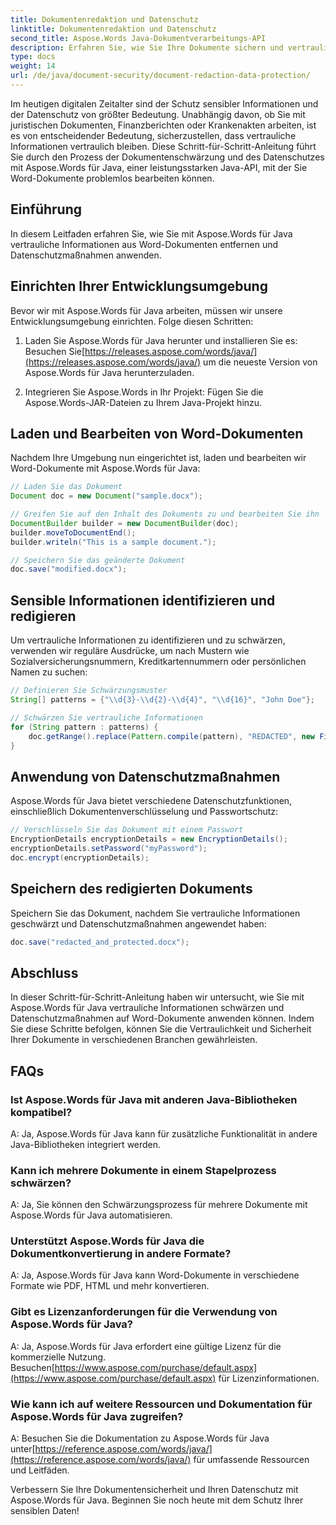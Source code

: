 ```yaml
---
title: Dokumentenredaktion und Datenschutz
linktitle: Dokumentenredaktion und Datenschutz
second_title: Aspose.Words Java-Dokumentverarbeitungs-API
description: Erfahren Sie, wie Sie Ihre Dokumente sichern und vertrauliche Daten mit Aspose.Words für Java schwärzen. Schritt-für-Schritt-Anleitung mit Quellcode.
type: docs
weight: 14
url: /de/java/document-security/document-redaction-data-protection/
---
```


Im heutigen digitalen Zeitalter sind der Schutz sensibler Informationen und der Datenschutz von größter Bedeutung. Unabhängig davon, ob Sie mit juristischen Dokumenten, Finanzberichten oder Krankenakten arbeiten, ist es von entscheidender Bedeutung, sicherzustellen, dass vertrauliche Informationen vertraulich bleiben. Diese Schritt-für-Schritt-Anleitung führt Sie durch den Prozess der Dokumentenschwärzung und des Datenschutzes mit Aspose.Words für Java, einer leistungsstarken Java-API, mit der Sie Word-Dokumente problemlos bearbeiten können.

## Einführung

In diesem Leitfaden erfahren Sie, wie Sie mit Aspose.Words für Java vertrauliche Informationen aus Word-Dokumenten entfernen und Datenschutzmaßnahmen anwenden. 

## Einrichten Ihrer Entwicklungsumgebung

Bevor wir mit Aspose.Words für Java arbeiten, müssen wir unsere Entwicklungsumgebung einrichten. Folge diesen Schritten:

1.  Laden Sie Aspose.Words für Java herunter und installieren Sie es: Besuchen Sie[https://releases.aspose.com/words/java/](https://releases.aspose.com/words/java/) um die neueste Version von Aspose.Words für Java herunterzuladen.

2. Integrieren Sie Aspose.Words in Ihr Projekt: Fügen Sie die Aspose.Words-JAR-Dateien zu Ihrem Java-Projekt hinzu.

## Laden und Bearbeiten von Word-Dokumenten

Nachdem Ihre Umgebung nun eingerichtet ist, laden und bearbeiten wir Word-Dokumente mit Aspose.Words für Java:

```java
// Laden Sie das Dokument
Document doc = new Document("sample.docx");

// Greifen Sie auf den Inhalt des Dokuments zu und bearbeiten Sie ihn
DocumentBuilder builder = new DocumentBuilder(doc);
builder.moveToDocumentEnd();
builder.writeln("This is a sample document.");

// Speichern Sie das geänderte Dokument
doc.save("modified.docx");
```

## Sensible Informationen identifizieren und redigieren

Um vertrauliche Informationen zu identifizieren und zu schwärzen, verwenden wir reguläre Ausdrücke, um nach Mustern wie Sozialversicherungsnummern, Kreditkartennummern oder persönlichen Namen zu suchen:

```java
// Definieren Sie Schwärzungsmuster
String[] patterns = {"\\d{3}-\\d{2}-\\d{4}", "\\d{16}", "John Doe"};

// Schwärzen Sie vertrauliche Informationen
for (String pattern : patterns) {
    doc.getRange().replace(Pattern.compile(pattern), "REDACTED", new FindReplaceOptions());
}
```

## Anwendung von Datenschutzmaßnahmen

Aspose.Words für Java bietet verschiedene Datenschutzfunktionen, einschließlich Dokumentenverschlüsselung und Passwortschutz:

```java
// Verschlüsseln Sie das Dokument mit einem Passwort
EncryptionDetails encryptionDetails = new EncryptionDetails();
encryptionDetails.setPassword("myPassword");
doc.encrypt(encryptionDetails);
```

## Speichern des redigierten Dokuments

Speichern Sie das Dokument, nachdem Sie vertrauliche Informationen geschwärzt und Datenschutzmaßnahmen angewendet haben:

```java
doc.save("redacted_and_protected.docx");
```

## Abschluss

In dieser Schritt-für-Schritt-Anleitung haben wir untersucht, wie Sie mit Aspose.Words für Java vertrauliche Informationen schwärzen und Datenschutzmaßnahmen auf Word-Dokumente anwenden können. Indem Sie diese Schritte befolgen, können Sie die Vertraulichkeit und Sicherheit Ihrer Dokumente in verschiedenen Branchen gewährleisten.

## FAQs

### Ist Aspose.Words für Java mit anderen Java-Bibliotheken kompatibel?

A: Ja, Aspose.Words für Java kann für zusätzliche Funktionalität in andere Java-Bibliotheken integriert werden.

### Kann ich mehrere Dokumente in einem Stapelprozess schwärzen?

A: Ja, Sie können den Schwärzungsprozess für mehrere Dokumente mit Aspose.Words für Java automatisieren.

### Unterstützt Aspose.Words für Java die Dokumentkonvertierung in andere Formate?

A: Ja, Aspose.Words für Java kann Word-Dokumente in verschiedene Formate wie PDF, HTML und mehr konvertieren.

### Gibt es Lizenzanforderungen für die Verwendung von Aspose.Words für Java?

 A: Ja, Aspose.Words für Java erfordert eine gültige Lizenz für die kommerzielle Nutzung. Besuchen[https://www.aspose.com/purchase/default.aspx](https://www.aspose.com/purchase/default.aspx) für Lizenzinformationen.

### Wie kann ich auf weitere Ressourcen und Dokumentation für Aspose.Words für Java zugreifen?

 A: Besuchen Sie die Dokumentation zu Aspose.Words für Java unter[https://reference.aspose.com/words/java/](https://reference.aspose.com/words/java/) für umfassende Ressourcen und Leitfäden.

Verbessern Sie Ihre Dokumentensicherheit und Ihren Datenschutz mit Aspose.Words für Java. Beginnen Sie noch heute mit dem Schutz Ihrer sensiblen Daten!